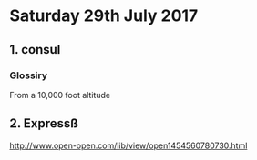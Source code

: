 # Saturday 29th July 2017 #
## 1. consul
### Glossiry

From a 10,000 foot altitude 
## 2. Expressß
http://www.open-open.com/lib/view/open1454560780730.html